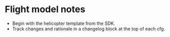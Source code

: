 # Flight model notes

- Begin with the helicopter template from the SDK.
- Track changes and rationale in a changelog block at the top of each cfg.
